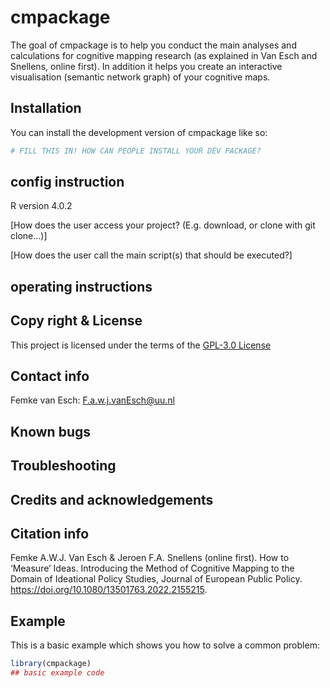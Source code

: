 
# cmpackage

<!-- badges: start -->
<!-- badges: end -->

The goal of cmpackage is to help you conduct the main analyses and calculations for cognitive mapping research (as explained in Van Esch and Snellens, online first). In addition it helps you create an interactive visualisation (semantic network graph)
of your cognitive maps. 

## Installation

You can install the development version of cmpackage like so:

``` r
# FILL THIS IN! HOW CAN PEOPLE INSTALL YOUR DEV PACKAGE?
```
## config instruction
R version 4.0.2

[How does the user access your project? (E.g. download, or clone with git clone…)]

[How does the user call the main script(s) that should be executed?]

## operating instructions


## Copy right & License

This project is licensed under the terms of the [GPL-3.0 License](/LICENSE.md)

## Contact info
Femke van Esch: F.a.w.j.vanEsch@uu.nl

## Known bugs


## Troubleshooting

## Credits and acknowledgements

## Citation info
 Femke A.W.J. Van Esch & Jeroen F.A. Snellens (online first). How to ‘Measure’ Ideas. Introducing the Method of Cognitive Mapping to the Domain of Ideational Policy Studies, Journal of European Public Policy. https://doi.org/10.1080/13501763.2022.2155215.

## Example

This is a basic example which shows you how to solve a common problem:

``` r
library(cmpackage)
## basic example code
```

